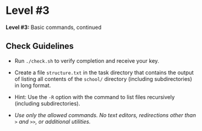# Level #3
**Level #3:** Basic commands, continued

## Check Guidelines
- Run `./check.sh` to verify completion and receive your key.

- Create a file `structure.txt` in the task directory that contains the output of listing all contents of the `school/` directory (including subdirectories) in long format.

- Hint: Use the `-R` option with the command to list files recursively (including subdirectories).

- *Use only the allowed commands. No text editors, redirections other than `>` and `>>`, or additional utilities.*
